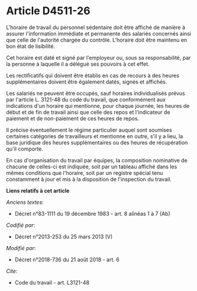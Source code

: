 # Article D4511-26

L'horaire de travail du personnel sédentaire doit être affiché de manière à assurer l'information immédiate et permanente des
salariés concernés ainsi que celle de l'autorité chargée du contrôle. L'horaire doit être maintenu en bon état de lisibilité.

Cet horaire est daté et signé par l'employeur ou, sous sa responsabilité, par la personne à laquelle il a délégué ses
pouvoirs à cet effet.

Les rectificatifs qui doivent être établis en cas de recours à des heures supplémentaires doivent être également datés,
signés et affichés.

Les salariés ne peuvent être occupés, sauf horaires individualisés prévus par l'article L. 3121-48 du code du travail, que
conformément aux indications d'un horaire qui mentionne, pour chaque journée, les heures de début et de fin de travail ainsi
que celle des repos et l'indicateur de paiement et de non-paiement de ces heures de repos.

Il précise éventuellement le régime particulier auquel sont soumises certaines catégories de travailleurs et mentionne en
outre, s'il y a lieu, la base juridique des heures supplémentaires ou des heures de récupération qu'il comporte.

En cas d'organisation du travail par équipes, la composition nominative de chacune de celles-ci est indiquée, soit par un
tableau affiché dans les mêmes conditions que l'horaire, soit par un registre spécial tenu constamment à jour et mis à la
disposition de l'inspection du travail.

**Liens relatifs à cet article**

_Anciens textes_:

  - Décret n°83-1111 du 19 décembre 1983 - art. 8 alinéas 1 à 7 (Ab)

_Codifié par_:

  - Décret n°2013-253 du 25 mars 2013 (V)

_Modifié par_:

  - Décret n°2018-736 du 21 août 2018 - art. 6

_Cite_:

  - Code du travail - art. L3121-48
